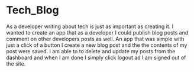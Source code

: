 # Tech_Blog

As a developer writing about tech is just as important as creating it. 
I wanted to create an app that as a developer I could publish blog posts
and comment on other developers posts as well.
An app that was simple with just a click of a button I create a new blog post and the the contents of my post were saved.
I am able to to delete and update my posts from the dashboard and when I am done I simply click logout ad I am signed out of the site.